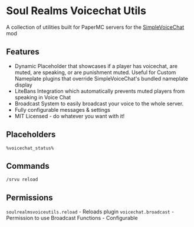 # Soul Realms Voicechat Utils
A collection of utilities built for PaperMC servers for the [SimpleVoiceChat](https://modrinth.com/plugin/simple-voice-chat) mod

## Features
- Dynamic Placeholder that showcases if a player has voicechat, are muted, are speaking, or are punishment muted. Useful for Custom Nameplate plugins that override SimpleVoiceChat's bundled nameplate display
- LiteBans Integration which automatically prevents muted players from speaking in Voice Chat
- Broadcast System to easily broadcast your voice to the whole server.
- Fully configurable messages & settings
- MIT Licensed - do whatever you want with it!

## Placeholders
`%voicechat_status%`

## Commands
`/srvu reload`

## Permissions
`soulrealmsvoiceutils.reload` - Reloads plugin
`voicechat.broadcast` - Permission to use Broadcast Functions - Configurable

